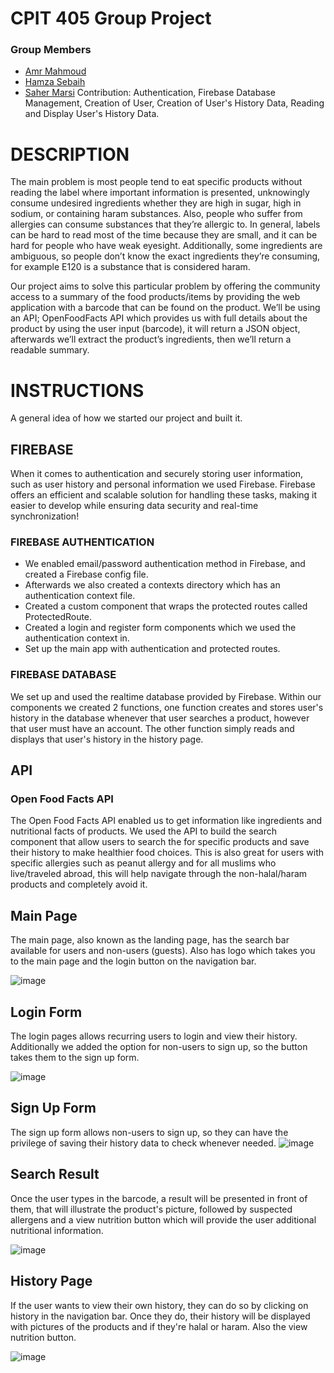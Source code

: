 # CPIT 405 Group Project 
### Group Members 
- [Amr Mahmoud](https://github.com/AmrMahmoud28)
- [Hamza Sebaih](https://github.com/Senku150)
- [Saher Marsi](https://github.com/SaherMarsi) Contribution: Authentication, Firebase Database Management, Creation of User, Creation of User's History Data, Reading and Display User's History Data.
# DESCRIPTION
The main problem is most people tend to eat specific products without reading the
label where important information is presented, unknowingly consume undesired
ingredients whether they are high in sugar, high in sodium, or containing haram
substances. Also, people who suffer from allergies can consume substances that they’re
allergic to. In general, labels can be hard to read most of the time because they are small,
and it can be hard for people who have weak eyesight. Additionally, some ingredients are
ambiguous, so people don’t know the exact ingredients they’re consuming, for example
E120 is a substance that is considered haram.

Our project aims to solve this particular problem by offering the community access
to a summary of the food products/items by providing the web application with a barcode
that can be found on the product. We’ll be using an API; OpenFoodFacts API
which provides us with full details about the product by using the user input (barcode), it
will return a JSON object, afterwards we’ll extract the product’s ingredients, then we’ll return a readable summary.

# INSTRUCTIONS
A general idea of how we started our project and built it.
## FIREBASE
When it comes to authentication and securely storing user information, such as user history and personal information we used Firebase.
Firebase offers an efficient and scalable solution for handling these tasks, making it easier to develop while ensuring data security and real-time synchronization!
### FIREBASE AUTHENTICATION
- We enabled email/password authentication method in Firebase, and created a Firebase config file.
- Afterwards we also created a contexts directory which has an authentication context file.
- Created a custom component that wraps the protected routes called ProtectedRoute.
- Created a login and register form components which we used the authentication context in.
- Set up the main app with authentication and protected routes.
  
### FIREBASE DATABASE
We set up and used the realtime database provided by Firebase. Within our components we created 2 functions, one function creates and stores user's history in the database whenever that user searches a product, however that user must have an account. The other function simply reads and displays that user's history in the history page.

## API
### Open Food Facts API
The Open Food Facts API enabled us to get information like ingredients and nutritional facts of products. We used the API to build the search component that allow users to search the for specific products and save their history to make healthier food choices. This is also great for users with specific allergies such as peanut allergy and for all muslims who live/traveled abroad, this will help navigate through the non-halal/haram products and completely avoid it. 

## Main Page
The main page, also known as the landing page, has the search bar available for users and non-users (guests). Also has logo which takes you to the main page and the login button on the navigation bar.

![image](https://github.com/user-attachments/assets/dba99205-ddeb-40fb-810f-0650c78991c5)
## Login Form
The login pages allows recurring users to login and view their history. Additionally we added the option for non-users to sign up, so the button takes them to the sign up form. 

![image](https://github.com/user-attachments/assets/03b5c7e5-f33f-4d56-8aa1-6296a7dcb6ad)
## Sign Up Form
The sign up form allows non-users to sign up, so they can have the privilege of saving their history data to check whenever needed.
![image](https://github.com/user-attachments/assets/cf0a16c2-fe80-4c80-8194-fd8b4d33204f)
## Search Result
Once the user types in the barcode, a result will be presented in front of them, that will illustrate the product's picture, followed by suspected allergens and a view nutrition button which will provide the user additional nutritional information.

![image](https://github.com/user-attachments/assets/8870ec6a-5bba-4190-b6b0-c96e5757d558)
## History Page
If the user wants to view their own history, they can do so by clicking on history in the navigation bar. Once they do, their history will be displayed with pictures of the products and if they're halal or haram. Also the view nutrition button.

![image](https://github.com/user-attachments/assets/b9845967-def1-46f6-b984-d221c0c5dc43)


